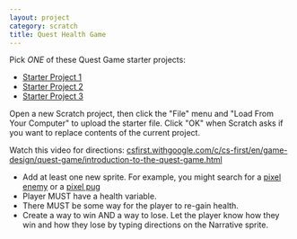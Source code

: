 ```yaml
---
layout: project
category: scratch
title: Quest Health Game
---
```


Pick *ONE* of these Quest Game starter projects:

  - [Starter Project 1](https://drive.google.com/uc?export=download&id=1dcoE9QETEiADb88LHBpHCzs1BhNmpvfV)
  - [Starter Project 2](https://drive.google.com/uc?export=download&id=1ndqseeXrxg32J5BIauMz963OIocO2O9o)
  - [Starter Project 3](https://drive.google.com/uc?export=download&id=1inuVQANAlPkaCX4eHZQsvCrJXGPn3fqY)

Open a new Scratch project, then click the "File" menu and "Load From Your Computer" to upload the starter file. Click "OK" when Scratch asks if you want to replace contents of the current project.



Watch this video for directions: [csfirst.withgoogle.com/c/cs-first/en/game-design/quest-game/introduction-to-the-quest-game.html](https://csfirst.withgoogle.com/c/cs-first/en/game-design/quest-game/introduction-to-the-quest-game.html)

- Add at least one new sprite. For example, you might search for a [pixel enemy](https://www.google.com/searchsurl=1&q=pixel+enemy&tbas=0&tbs=itp:animated,ic:trans&tbm=isch&source=lnt&sa=X&safe=active&ssui=on) or a [pixel pug](https://www.google.com/search?surl=1&tbs=itp%3Aanimated%2Cic%3Atrans&tbm=isch&sa=1&q=pixel+pug&oq=pixel+pug&safe=active&ssui=on)
- Player MUST have a health variable.
- There MUST be some way for the player to re-gain health.
- Create a way to win AND a way to lose. Let the player know how they win and how they lose by typing directions on the Narrative sprite.
